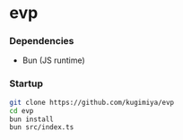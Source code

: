 # evp

### Dependencies
- Bun (JS runtime)

### Startup
```bash
git clone https://github.com/kugimiya/evp
cd evp
bun install
bun src/index.ts
```
